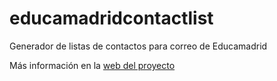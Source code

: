 # educamadridcontactlist
Generador de listas de contactos para correo de Educamadrid

Más información en la [web del proyecto](https://github.com/juanluiscarrillo/Educamadrid-Contact-List/blob/main/docs/index.md)
